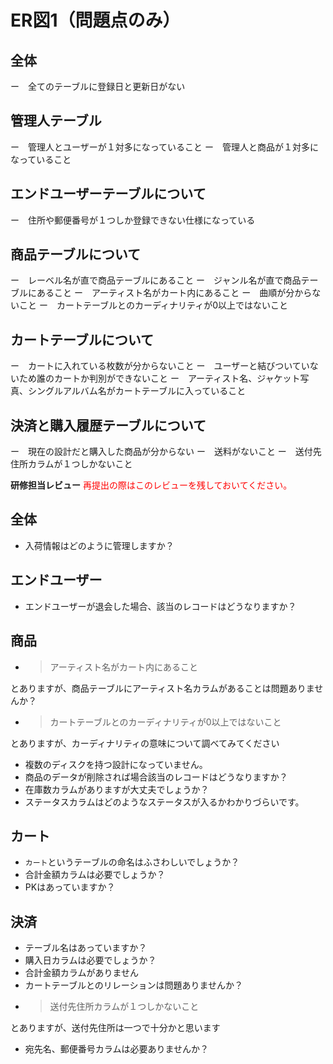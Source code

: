 # ER図1（問題点のみ）
## 全体
ー　全てのテーブルに登録日と更新日がない

## 管理人テーブル
ー　管理人とユーザーが１対多になっていること
ー　管理人と商品が１対多になっていること


## エンドユーザーテーブルについて
ー　住所や郵便番号が１つしか登録できない仕様になっている

## 商品テーブルについて
ー　レーベル名が直で商品テーブルにあること
ー　ジャンル名が直で商品テーブルにあること
ー　アーティスト名がカート内にあること
ー　曲順が分からないこと
ー　カートテーブルとのカーディナリティが0以上ではないこと

## カートテーブルについて
ー　カートに入れている枚数が分からないこと
ー　ユーザーと結びついていないため誰のカートか判別ができないこと
ー　アーティスト名、ジャケット写真、シングルアルバム名がカートテーブルに入っていること


## 決済と購入履歴テーブルについて 
ー　現在の設計だと購入した商品が分からない
ー　送料がないこと
ー　送付先住所カラムが１つしかないこと


**研修担当レビュー**
<font color="Red">再提出の際はこのレビューを残しておいてください。</font>
## 全体
- 入荷情報はどのように管理しますか？

## エンドユーザー
- エンドユーザーが退会した場合、該当のレコードはどうなりますか？

## 商品
- > アーティスト名がカート内にあること

とありますが、商品テーブルにアーティスト名カラムがあることは問題ありませんか？
- > カートテーブルとのカーディナリティが0以上ではないこと

とありますが、カーディナリティの意味について調べてみてください
- 複数のディスクを持つ設計になっていません。
- 商品のデータが削除されば場合該当のレコードはどうなりますか？
- 在庫数カラムがありますが大丈夫でしょうか？
- ステータスカラムはどのようなステータスが入るかわかりづらいです。

## カート
- `カート`というテーブルの命名はふさわしいでしょうか？
- 合計金額カラムは必要でしょうか？
- PKはあっていますか？

## 決済
- テーブル名はあっていますか？
- 購入日カラムは必要でしょうか？
- 合計金額カラムがありません
- カートテーブルとのリレーションは問題ありませんか？
- > 送付先住所カラムが１つしかないこと

とありますが、送付先住所は一つで十分かと思います
- 宛先名、郵便番号カラムは必要ありませんか？
